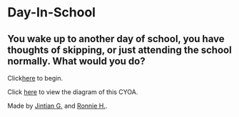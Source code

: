 <h1>Day-In-School</h1>

<h2> You wake up to another day of school, you have thoughts of skipping, or just attending the school normally. What would you do? </h2>

<p>Click<a href="morning.html">here</a> to begin.</p>

Click [here](cyoa-diagram.png) to view the diagram of this CYOA.

Made by [Jintian G.](https://github.com/jintiang9079) and [Ronnie H.](https://github.com/ronnieh6918).
